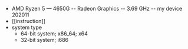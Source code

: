 - AMD Ryzen 5 — 4650G -- Radeon Graphics -- 3.69 GHz -- my device 202011
- [[instruction]]
- system type
    - 64-bit system; x86_64; x64
    - 32-bit system; i686

